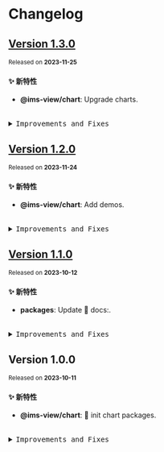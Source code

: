 # Changelog

## [Version&nbsp;1.3.0](https://github.com/eternallycyf/ims-view-pc/compare/@ims-view/chart@1.2.0...@ims-view/chart@1.3.0)

<sup>Released on **2023-11-25**</sup>

#### ✨ 新特性

- **@ims-view/chart**: Upgrade charts.

<br/>

<details>
<summary><kbd>Improvements and Fixes</kbd></summary>

#### What's improved

- **@ims-view/chart**: Upgrade charts ([fa2f79b](https://github.com/eternallycyf/ims-view-pc/commit/fa2f79b))

</details>

## [Version&nbsp;1.2.0](https://github.com/eternallycyf/ims-view-pc/compare/@ims-view/chart@1.1.0...@ims-view/chart@1.2.0)

<sup>Released on **2023-11-24**</sup>

#### ✨ 新特性

- **@ims-view/chart**: Add demos.

<br/>

<details>
<summary><kbd>Improvements and Fixes</kbd></summary>

#### What's improved

- **@ims-view/chart**: Add demos ([c4839a5](https://github.com/eternallycyf/ims-view-pc/commit/c4839a5))

</details>

## [Version&nbsp;1.1.0](https://github.com/eternallycyf/ims-view-pc/compare/@ims-view/chart@1.0.0...@ims-view/chart@1.1.0)

<sup>Released on **2023-10-12**</sup>

#### ✨ 新特性

- **packages**: Update 📝 docs:.

<br/>

<details>
<summary><kbd>Improvements and Fixes</kbd></summary>

#### What's improved

- **packages**: Update 📝 docs: ([5a75b79](https://github.com/eternallycyf/ims-view-pc/commit/5a75b79))

</details>

## Version&nbsp;1.0.0

<sup>Released on **2023-10-11**</sup>

#### ✨ 新特性

- **@ims-view/chart**: 🎉 init chart packages.

<br/>

<details>
<summary><kbd>Improvements and Fixes</kbd></summary>

#### What's improved

- **@ims-view/chart**: 🎉 init chart packages ([5f60104](https://github.com/eternallycyf/ims-view-pc/commit/5f60104))

</details>
